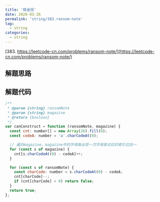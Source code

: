 ```yaml
---
title: '赎金信'
date: 2020-03-26
permalink: 'string/383.ransom-note'
tag:
  - string
categories:
  - string
---
```


[383. https://leetcode-cn.com/problems/ransom-note/](https://leetcode-cn.com/problems/ransom-note/)

## 解题思路

## 解题代码

```js
/**
 * @param {string} ransomNote
 * @param {string} magazine
 * @return {boolean}
 */
var canConstruct = function (ransomNote, magazine) {
  const cnt: number[] = new Array(26).fill(0);
  const codeA: number = 'a'.charCodeAt(0);

  // 遍历magazine，magazine中的字母每出现一次字母表对应的索引位加一
  for (const s of magazine) {
    cnt[s.charCodeAt(0) - codeA]++;
  }

  for (const s of ransomNote) {
    const charCode: number = s.charCodeAt(0) - codeA;
    cnt[charCode]--;
    if (cnt[charCode] < 0) return false;
  }
  return true;
};
```
